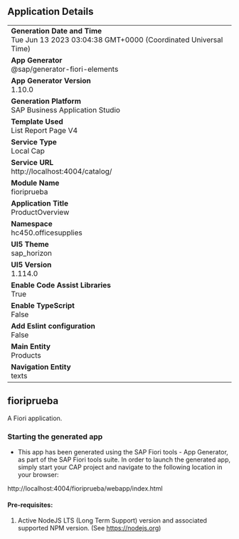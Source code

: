 ## Application Details
|               |
| ------------- |
|**Generation Date and Time**<br>Tue Jun 13 2023 03:04:38 GMT+0000 (Coordinated Universal Time)|
|**App Generator**<br>@sap/generator-fiori-elements|
|**App Generator Version**<br>1.10.0|
|**Generation Platform**<br>SAP Business Application Studio|
|**Template Used**<br>List Report Page V4|
|**Service Type**<br>Local Cap|
|**Service URL**<br>http://localhost:4004/catalog/
|**Module Name**<br>fioriprueba|
|**Application Title**<br>ProductOverview|
|**Namespace**<br>hc450.officesupplies|
|**UI5 Theme**<br>sap_horizon|
|**UI5 Version**<br>1.114.0|
|**Enable Code Assist Libraries**<br>True|
|**Enable TypeScript**<br>False|
|**Add Eslint configuration**<br>False|
|**Main Entity**<br>Products|
|**Navigation Entity**<br>texts|

## fioriprueba

A Fiori application.

### Starting the generated app

-   This app has been generated using the SAP Fiori tools - App Generator, as part of the SAP Fiori tools suite.  In order to launch the generated app, simply start your CAP project and navigate to the following location in your browser:

http://localhost:4004/fioriprueba/webapp/index.html

#### Pre-requisites:

1. Active NodeJS LTS (Long Term Support) version and associated supported NPM version.  (See https://nodejs.org)


